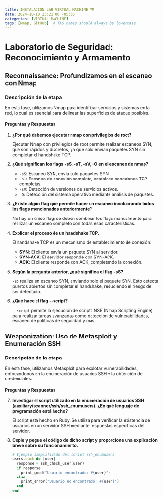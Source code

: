 ```yaml
---
title: INSTALACIÓN LAB-VIRTUAL MACHINE VM
date: 2024-10-10 23:21:00 -05:00
categories: [VIRTUAL MACHINE]
tags: [Nmap, GitHub]  # TAG names should always be lowercase
---
```


# Laboratorio de Seguridad: Reconocimiento y Armamento

## Reconnaissance: Profundizamos en el escaneo con Nmap

### Descripción de la etapa
En esta fase, utilizamos Nmap para identificar servicios y sistemas en la red, lo cual es esencial para delinear las superficies de ataque posibles.

#### Preguntas y Respuestas

1. **¿Por qué debemos ejecutar nmap con privilegios de root?**

   Ejecutar Nmap con privilegios de root permite realizar escaneos SYN, que son rápidos y discretos, ya que sólo envían paquetes SYN sin completar el handshake TCP.

2. **¿Qué significan los flags -sS, -sT, -sV, -O en el escaneo de nmap?**

   - `-sS`: Escaneo SYN, envía solo paquetes SYN.
   - `-sT`: Escaneo de conexión completa, establece conexiones TCP completas.
   - `-sV`: Detección de versiones de servicios activos.
   - `-O`: Detección del sistema operativo mediante análisis de paquetes.

3. **¿Existe algún flag que permite hacer un escaneo involucrando todos los flags mencionados anteriormente?**

   No hay un único flag; se deben combinar los flags manualmente para realizar un escaneo completo con todas esas características.

4. **Explicar el proceso de un handshake TCP.**

   El handshake TCP es un mecanismo de establecimiento de conexión:
   - **SYN**: El cliente envía un paquete SYN al servidor.
   - **SYN-ACK**: El servidor responde con SYN-ACK.
   - **ACK**: El cliente responde con ACK, completando la conexión.

5. **Según la pregunta anterior, ¿qué significa el flag -sS?**

   `-sS` realiza un escaneo SYN, enviando solo el paquete SYN. Esto detecta puertos abiertos sin completar el handshake, reduciendo el riesgo de ser detectado.

6. **¿Qué hace el flag --script?**

   `--script` permite la ejecución de scripts NSE (Nmap Scripting Engine) para realizar tareas avanzadas como detección de vulnerabilidades, escaneo de políticas de seguridad y más.

## Weaponization: Uso de Metasploit y Enumeración SSH

### Descripción de la etapa
En esta fase, utilizamos Metasploit para explotar vulnerabilidades, enfocándonos en la enumeración de usuarios SSH y la obtención de credenciales.

#### Preguntas y Respuestas

7. **Investigar el script utilizado en la enumeración de usuarios SSH (auxiliary/scanner/ssh/ssh_enumusers). ¿En qué lenguaje de programación está hecho?**

   El script está hecho en Ruby. Se utiliza para verificar la existencia de usuarios en un servidor SSH mediante respuestas específicas del servidor.

8. **Copie y pegue el código de dicho script y proporcione una explicación breve sobre su funcionamiento.**

   ```ruby
   # Ejemplo simplificado del script ssh_enumusers
   users.each do |user|
     response = ssh_check_user(user)
     if response
       print_good("Usuario encontrado: #{user}")
     else
       print_error("Usuario no encontrado: #{user}")
     end
   end
